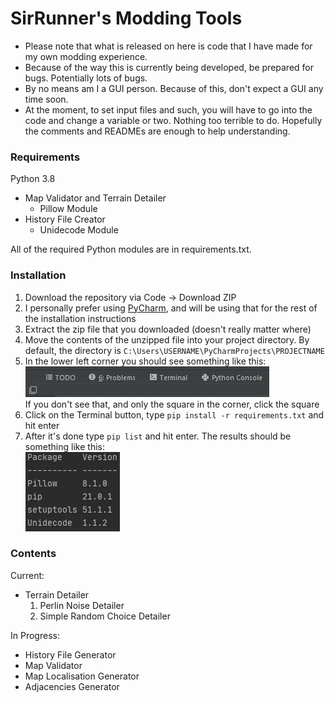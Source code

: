 # SirRunner's Modding Tools
 - Please note that what is released on here is code that I have made for my own modding experience.
 - Because of the way this is currently being developed, be prepared for bugs. Potentially lots of bugs.
 - By no means am I a GUI person. Because of this, don't expect a GUI any time soon.
 - At the moment, to set input files and such, you will have to go into the code and change a variable or two. Nothing
   too terrible to do. Hopefully the comments and READMEs are enough to help understanding.

### Requirements
Python 3.8
 - Map Validator and Terrain Detailer
   - Pillow Module
 - History File Creator
   - Unidecode Module
   
All of the required Python modules are in requirements.txt.

### Installation
1. Download the repository via Code -> Download ZIP
2. I personally prefer using [PyCharm](https://www.jetbrains.com/pycharm/download/), and will be using that for the rest
   of the installation instructions
3. Extract the zip file that you downloaded (doesn't really matter where)
4. Move the contents of the unzipped file into your project directory. By default, the directory is 
   `C:\Users\USERNAME\PyCharmProjects\PROJECTNAME`
5. In the lower left corner you should see something like this:  
   ![Lower Left Corner](images/lower_left_corner.JPG)  
   If you don't see that, and only the square in the corner, click the square
6. Click on the Terminal button, type `pip install -r requirements.txt` and hit enter
7. After it's done type `pip list` and hit enter. The results should be something like this:  
   ![Pip List](images/pip_list.JPG)
   
### Contents
Current:
 - Terrain Detailer
   1. Perlin Noise Detailer
   2. Simple Random Choice Detailer

In Progress:
 - History File Generator
 - Map Validator
 - Map Localisation Generator
 - Adjacencies Generator